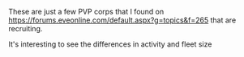These are just a few PVP corps that I found on https://forums.eveonline.com/default.aspx?g=topics&f=265 that are recruiting.

It's interesting to see the differences in activity and fleet size
